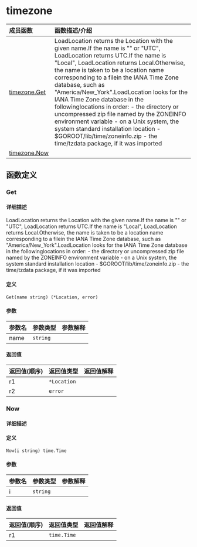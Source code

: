 # timezone

|成员函数|函数描述/介绍|
|:------|:--------|
| [timezone.Get](#Get) |LoadLocation returns the Location with the given name.If the name is "" or "UTC", LoadLocation returns UTC.If the name is "Local", LoadLocation returns Local.Otherwise, the name is taken to be a location name corresponding to a filein the IANA Time Zone database, such as "America/New_York".LoadLocation looks for the IANA Time Zone database in the followinglocations in order:  - the directory or uncompressed zip file named by the ZONEINFO environment variable  - on a Unix system, the system standard installation location  - $GOROOT/lib/time/zoneinfo.zip  - the time/tzdata package, if it was imported|
| [timezone.Now](#Now) ||


## 函数定义
### Get

#### 详细描述
LoadLocation returns the Location with the given name.If the name is "" or "UTC", LoadLocation returns UTC.If the name is "Local", LoadLocation returns Local.Otherwise, the name is taken to be a location name corresponding to a filein the IANA Time Zone database, such as "America/New_York".LoadLocation looks for the IANA Time Zone database in the followinglocations in order:  - the directory or uncompressed zip file named by the ZONEINFO environment variable  - on a Unix system, the system standard installation location  - $GOROOT/lib/time/zoneinfo.zip  - the time/tzdata package, if it was imported

#### 定义

`Get(name string) (*Location, error)`

#### 参数
|参数名|参数类型|参数解释|
|:-----------|:---------- |:-----------|
| name | `string` |   |

#### 返回值
|返回值(顺序)|返回值类型|返回值解释|
|:-----------|:---------- |:-----------|
| r1 | `*Location` |   |
| r2 | `error` |   |


### Now

#### 详细描述


#### 定义

`Now(i string) time.Time`

#### 参数
|参数名|参数类型|参数解释|
|:-----------|:---------- |:-----------|
| i | `string` |   |

#### 返回值
|返回值(顺序)|返回值类型|返回值解释|
|:-----------|:---------- |:-----------|
| r1 | `time.Time` |   |


